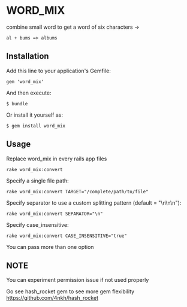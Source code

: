 # WORD_MIX

combine small word to get a word of six characters -> 

    al + bums => albums
  
## Installation

Add this line to your application's Gemfile:

    gem 'word_mix'

And then execute:

    $ bundle

Or install it yourself as:

    $ gem install word_mix

## Usage

Replace word_mix in every rails app files
  
    rake word_mix:convert

Specify a single file path:
    
    rake word_mix:convert TARGET="/complete/path/to/file"

Specify separator to use a custom splitting pattern (default = "\n\n\n"):

    rake word_mix:convert SEPARATOR="\n"
    
Specify case_insensitive:

    rake word_mix:convert CASE_INSENSITIVE="true"

You can pass more than one option

## NOTE
  
  You can experiment permission issue if not used properly
 
  Go see hash_rocket gem to see more gem flexibility
  https://github.com/4nkh/hash_rocket